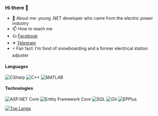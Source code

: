 ### Hi there 👋

- 💬 About me: young .NET developer who came from the electric power industry
- 📫 How to reach me
- 👍  [Facebook](https://www.facebook.com/profile.php?id=100005119875365)
- ✈ [Telegram](https://t.me/Yasha_win)
- ⚡ Fan fact: I'm fond of snowboarding and a former electrical station adjuster

#### Languages

![CSharp](https://img.shields.io/badge/-CSharp-fff?&logo=c-sharp&logoColor=blue)
![C++](https://img.shields.io/badge/C++-fff?logo=C%2B%2B&logoColor=blue)
![MATLAB](https://img.shields.io/badge/MATLAB-fff?logoColor=white)

#### Technologies
![ASP.NET Core](https://img.shields.io/badge/-ASP.NET%20Core-fff?style=flat&logo=.net&logoColor=blue)
![Entity Framework Core](https://img.shields.io/badge/-Entity_Framework_Core-fff?style=flat&logo=Microsoft&logoColor=0078D7)
![SQL](https://img.shields.io/badge/-SQL-fff?style=flat&logo=Microsoft-SQL-Server&logoColor=blue)
![Git](https://img.shields.io/badge/-Git-fff?style=flat&logo=git)
![EPPlus](https://img.shields.io/badge/MATLAB-fff?logoColor=white)

[![Top Langs](https://github-readme-stats.vercel.app/api/top-langs/?username=YashaVinter&layout=compact&theme=dark)](https://github.com/anuraghazra/github-readme-stats)
